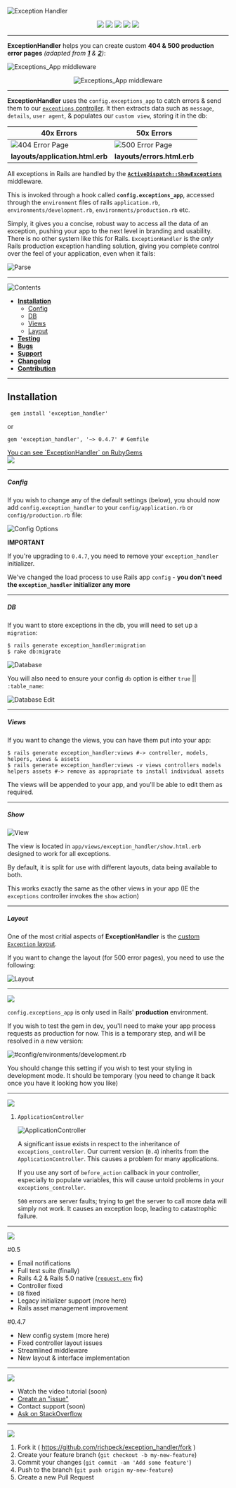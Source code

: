 ![Exception Handler](/readme/title.jpg "Exception Handler Logo")

<p align="center">
  <a href="http://badge.fury.io/rb/exception_handler"><img src="https://badge.fury.io/rb/exception_handler.svg"></a>
  <a href="https://codeclimate.com/github/richpeck/exception_handler"><img src="https://codeclimate.com/github/richpeck/exception_handler.png"></a>
  <a href="https://gemnasium.com/richpeck/exception_handler"><img src="https://gemnasium.com/richpeck/exception_handler.svg"></a>
  <a href="https://coveralls.io/r/richpeck/exception_handler"><img src="https://coveralls.io/repos/richpeck/exception_handler/badge.png"></a>
  <a href="https://travis-ci.org/richpeck/exception_handler"><img src="https://travis-ci.org/richpeck/exception_handler.svg?branch=master"></a>
</p>

----------

**ExceptionHandler** helps you can create custom **404 & 500 production error pages** *(adapted from [**1**](https://gist.github.com/wojtha/8433843) & [**2**](http://www.sharagoz.com/posts/1-rolling-your-own-exception-handler-in-rails-3))*:

![Exceptions_App middleware](/readme/subtitle.jpg)

<p align="center">
  <img src="/readme/titles/custom_error_pages.png" title="Exceptions_App middleware" />
</p>

---

**ExceptionHandler** uses the `config.exceptions_app` to catch errors & send them to our [`exceptions` controller](app/controllers/exception_handler/exception_controller.rb). It then extracts data such as `message`, `details`, `user agent`, & populates our `custom view`, storing it in the db:

**40x Errors** | **50x Errors**
--- | ---
![404 Error Page](/readme/400.jpg "404 Error Page (Uses Application Layout)") | ![500 Error Page](/readme/500.jpg "500 Error Page (Uses Error Layout)") 
**layouts/application.html.erb** | **layouts/errors.html.erb** 


All exceptions in Rails are handled by the [**`ActiveDispatch::ShowExceptions`**](https://github.com/rails/rails/blob/4-0-stable/actionpack/lib/action_dispatch/middleware/show_exceptions.rb) middleware. 

This is invoked through a hook called **`config.exceptions_app`**, accessed through the `environment` files of rails `application.rb`, `environments/development.rb`, `environments/production.rb` etc.

Simply, it gives you a concise, robust way to access all the data of an exception, pushing your app to the next level in branding and usability. There is no other system like this for Rails. `ExceptionHandler` is the *only* Rails production exception handling solution, giving you complete control over the feel of your application, even when it fails:

![Parse](/readme/parser.jpg "Parser")

----------

<img src="/readme/titles/contents.png" title="Contents" />

- [**Installation**](#installation)
  - [Config](#config)
  - [DB](#db)
  - [Views](#views)
  - [Layout](#layout)
- [**Testing**](#testing)
- [**Bugs**](#bugs)
- [**Support**](#support)
- [**Changelog**](#changelog)
- [**Contribution**](#contribution)

----------

## Installation

     gem install 'exception_handler'
 
or 

    gem 'exception_handler', '~> 0.4.7' # Gemfile

<a href="https://rubygems.org/gems/exception_handler" style="text-align: center">
  You can see `ExceptionHandler` on RubyGems
  <br />
  <img src="/readme/rubygems.jpg" />
</a>

----------

##### Config

If you wish to change any of the default settings (below), you should now add `config.exception_handler` to your `config/application.rb` or `config/production.rb` file:

![Config Options](/readme/config.jpg)


**IMPORTANT**

If you're upgrading to `0.4.7`, you need to remove your `exception_handler` initializer.

We've changed the load process to use Rails app `config` - **you don't need the `exception_handler` initializer any more**

----------

##### DB

If you want to store exceptions in the db, you will need to set up a `migration`:

    $ rails generate exception_handler:migration
    $ rake db:migrate

![Database](/readme/db.jpg "Database")

You will also need to ensure your config `db` option is either `true` || `:table_name`:

![Database Edit](/readme/db_edit.jpg "Database Edit")

----------

##### Views

If you want to change the views, you can have them put into your app:

    $ rails generate exception_handler:views #-> controller, models, helpers, views & assets
	$ rails generate exception_handler:views -v views controllers models helpers assets #-> remove as appropriate to install individual assets

The views will be appended to your app, and you'll be able to edit them as required.

---

##### Show

![View](/readme/view.jpg "View")

The view is located in `app/views/exception_handler/show.html.erb` designed to work for all exceptions.

By default, it is split for use with different layouts, data being available to both.

This works exactly the same as the other views in your app (IE the `exceptions` controller invokes the `show` action)

----------

##### Layout

One of the most critial aspects of **ExceptionHandler** is the [custom `Exception` layout](/app/controllers/exception_handler/exception_controller.rb).

If you want to change the layout (for 500 error pages), you need to use the following:

![Layout](/readme/layout.jpg "Layout")

----------

<img src="/readme/titles/testing.png" id="testing" />

`config.exceptions_app` is only used in Rails' **production** environment.

If you wish to test the gem in dev, you'll need to make your app process requests as production for now. This is a temporary step, and will be resolved in a new version:

![#config/environments/development.rb](/readme/dev.jpg "Developer Testing")

You should change this setting if you wish to test your styling in development mode. It should be temporary (you need to change it back once you have it looking how you like)

----------

<img src="readme/titles/bugs.png" id="bugs" />

1. `ApplicationController`

   ![ApplicationController](/readme/application_controller.jpg "Application Controller")
   
   A significant issue exists in respect to the inheritance of `exceptions_controller`.
   Our current version (`0.4`) inherits from the `ApplicationController`. This causes a problem for many applications.

   If you use any sort of `before_action` callback in your controller, especially to populate variables, this
   will cause untold problems in your `exceptions_controller`. 

   `500` errors are server faults; trying to get the server to call more data will simply not work. It causes
   an exception loop, leading to catastrophic failure.



----------

<img src="readme/titles/changelog.png" id="changelog" />

#0.5

 - Email notifications
 - Full test suite (finally)
 - Rails 4.2 & Rails 5.0 native ([`request.env`](https://github.com/rails/rails/commit/05934d24aff62d66fc62621aa38dae6456e276be) fix)
 - Controller fixed
 - `DB` fixed
 - Legacy initializer support (more here)
 - Rails asset management improvement

#0.4.7

 - New config system (more here)
 - Fixed controller layout issues
 - Streamlined middleware
 - New layout & interface implementation

----------

<img src="readme/titles/support.png" id="support" />

 - Watch the video tutorial (soon)
 - [Create an "issue"](https://github.com/richpeck/exception_handler/issues) 
 - Contact support (soon)
 - [Ask on StackOverflow](http://stackoverflow.com/questions/ask?tags=exception_handler&ruby_on_rails) 

----------

<img src="readme/titles/contribution.png" id="contribution" />

1. Fork it ( https://github.com/richpeck/exception_handler/fork )
2. Create your feature branch (`git checkout -b my-new-feature`)
3. Commit your changes (`git commit -am 'Add some feature'`)
4. Push to the branch (`git push origin my-new-feature`)
5. Create a new Pull Request